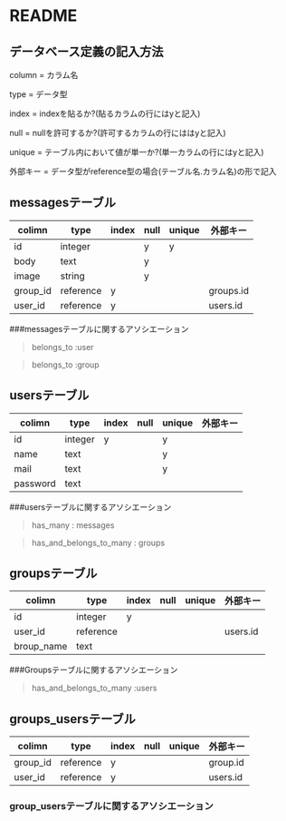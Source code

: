 # README

## データベース定義の記入方法

column = カラム名

type = データ型

index = indexを貼るか?(貼るカラムの行にはyと記入)

null = nullを許可するか?(許可するカラムの行にははyと記入)

unique = テーブル内において値が単一か?(単一カラムの行にはyと記入)

外部キー = データ型がreference型の場合(テーブル名.カラム名)の形で記入


## messagesテーブル



|colimn   | type      | index| null| unique|外部キー|
|---------|-----------|------|-----|-------|------|
| id      | integer   |      | y   | y     |      |
| body    | text      |      | y   |       |
| image   | string    |      | y   |       |
| group_id| reference| y    |     |       |groups.id
| user_id | reference| y    |     |       |users.id

###messagesテーブルに関するアソシエーション
> belongs_to :user

> belongs_to :group



## usersテーブル

| colimn  | type   | index| null| unique|外部キー
|---------|--------|------|-----|-------|-----
| id      | integer| y    |     | y     |
| name    | text   |      |     | y     |
| mail    | text   |      |     | y     |
| password| text   |      |     |       |

###usersテーブルに関するアソシエーション
> has_many : messages

> has_and_belongs_to_many : groups


## groupsテーブル

| colimn    | type      | index| null| unique|外部キー
|-----------|-----------|------|-----|-------|-----
| id        | integer   | y    |     |       |
| user_id   | reference |      |     |       |users.id
| broup_name| text      |      |     |       |


###Groupsテーブルに関するアソシエーション

> has_and_belongs_to_many :users


## groups_usersテーブル


| colimn    | type      | index| null| unique|外部キー
|-----------|-----------|------|-----|-------|-----
| group_id  |  reference| y    |     |       |group.id
| user_id   |  reference| y    |     |       |users.id

### group_usersテーブルに関するアソシエーション


